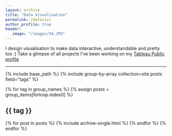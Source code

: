 ```yaml
---
layout: archive
title: "Data Visualisation"
permalink: /dataviz/
author_profile: true
header:
   image: "/images/V4.JPG"
---
```


I design visualisation to make data interactive, understandable and pretty too :) Take a glimpse of all projects I've been working on my [Tableau Public profile](https://public.tableau.com/profile/vanessa.miranda)

---

{% include base_path %}
{% include group-by-array collection=site.posts field="tags" %}

{% for tag in group_names %}
  {% assign posts = group_items[forloop.index0] %}
  <h2 id="{{ tag | slugify }}" class="archive__subtitle">{{ tag }}</h2>
  {% for post in posts %}
    {% include archive-single.html %}
  {% endfor %}
{% endfor %}
